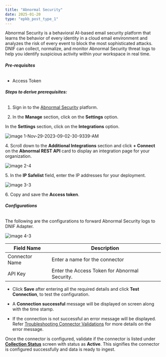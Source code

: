 ```yaml
---
title: "Abnormal Security"
date: 2025-01-20
type: "epkb_post_type_1"
---
```


  
Abnormal Security is a behavioral AI-based email security platform that learns the behavior of every identity in a cloud email environment and analyzes the risk of every event to block the most sophisticated attacks. DNIF can collect, normalize, and monitor Abnormal Security threat logs to help you identify suspicious activity within your workspace in real time.

###### **Pre-requisites**

- Access Token

###### **Steps to derive prerequisites:**

1. Sign in to the [Abnormal Security](https://portal.abnormalsecurity.com/) platform.

3. In the **Manage** section, click on the **Settings** option.

In the **Settings** section, click on the **Integrations** option.

![image 1-Nov-29-2023-09-02-30-9339-AM](./images/image%201-Nov-29-2023-09-02-30-9339-AM.jpg)

4\. Scroll down to the **Additional Integrations** section and click **+ Connect** on the **Abnormal REST API** card to display an integration page for your organization.

![image 2-4](images/image202-4.jpg)

  
5\. In the **IP Safelist** field, enter the IP addresses for your deployment.  

![image 3-3](images/image203-3.jpg)

6\. Copy and save the **Access token**.

###### **Configurations**  

The following are the configurations to forward Abnormal Security logs to DNIF Adapter.‌

![image 4-3](images/image204-3.png)

| **Field Name**  | **Description** |
| --- | --- |
|  Connector Name |  Enter a name for the connector |
|  API Key |  Enter the Access Token for Abnormal Security. |

- Click **Save** after entering all the required details and click **Test Connection**, to test the configuration.

- A **Connection successful** message will be displayed on screen along with the time stamp.

- If the connection is not successful an error message will be displayed. Refer [Troubleshooting Connector Validations](https://dnif.it/kb/troubleshooting-and-debugging/troubleshooting-connector-validations/) for more details on the error message.

Once the connector is configured, validate if the connector is listed under [**Collection Status**](https://dnif.it/kb/operations/collection-status/) screen with status as **Active**. This signifies the connector is configured successfully and data is ready to ingest.
